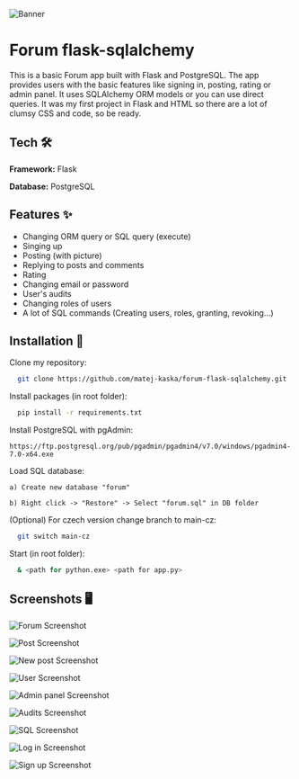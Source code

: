 ![Banner](https://github.com/matej-kaska/forum-flask-sqlalchemy/blob/main/readme-assets/forum-banner.png?raw=true)

# Forum flask-sqlalchemy

This is a basic Forum app built with Flask and PostgreSQL. The app provides users with the basic features like signing in, posting, rating or admin panel. It uses SQLAlchemy ORM models or you can use direct queries. It was my first project in Flask and HTML so there are a lot of clumsy CSS and code, so be ready.


## Tech 🛠

**Framework:** Flask

**Database:** PostgreSQL


## Features ✨

- Changing ORM query or SQL query (execute)
- Singing up
- Posting (with picture)
- Replying to posts and comments
- Rating
- Changing email or password
- User's audits
- Changing roles of users
- A lot of SQL commands (Creating users, roles, granting, revoking...)


## Installation 🔨

Clone my repository:

```bash
  git clone https://github.com/matej-kaska/forum-flask-sqlalchemy.git
```

Install packages (in root folder):

```bash
  pip install -r requirements.txt
```

Install PostgreSQL with pgAdmin:

```
https://ftp.postgresql.org/pub/pgadmin/pgadmin4/v7.0/windows/pgadmin4-7.0-x64.exe
```

Load SQL database:

	a) Create new database "forum"
	
	b) Right click -> "Restore" -> Select "forum.sql" in DB folder

(Optional) For czech version change branch to main-cz:

```bash
  git switch main-cz
```

Start (in root folder):

```bash
  & <path for python.exe> <path for app.py>
```

## Screenshots 🖥

![Forum Screenshot](https://github.com/matej-kaska/forum-flask-sqlalchemy/blob/main/readme-assets/screenshot-2023-04-26-19-18-48.png?raw=true)

![Post Screenshot](https://github.com/matej-kaska/forum-flask-sqlalchemy/blob/main/readme-assets/screenshot-2023-04-26-19-23-01.png?raw=true)

![New post Screenshot](https://github.com/matej-kaska/forum-flask-sqlalchemy/blob/main/readme-assets/screenshot-2023-04-26-19-20-23.png?raw=true)

![User Screenshot](https://github.com/matej-kaska/forum-flask-sqlalchemy/blob/main/readme-assets/screenshot-2023-04-26-19-19-37.png?raw=true)

![Admin panel Screenshot](https://github.com/matej-kaska/forum-flask-sqlalchemy/blob/main/readme-assets/screenshot-2023-04-26-19-20-03.png?raw=true)

![Audits Screenshot](https://github.com/matej-kaska/forum-flask-sqlalchemy/blob/main/readme-assets/screenshot-2023-04-26-19-19-05.png?raw=true)

![SQL Screenshot](https://github.com/matej-kaska/forum-flask-sqlalchemy/blob/main/readme-assets/screenshot-2023-04-26-19-19-21.png?raw=true)

![Log in Screenshot](https://github.com/matej-kaska/forum-flask-sqlalchemy/blob/main/readme-assets/screenshot-2023-04-26-19-17-32.png?raw=true)

![Sign up Screenshot](https://github.com/matej-kaska/forum-flask-sqlalchemy/blob/main/readme-assets/screenshot-2023-04-26-19-18-12.png?raw=true)
